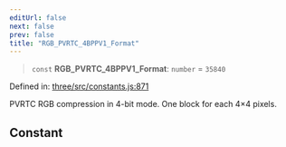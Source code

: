```yaml
---
editUrl: false
next: false
prev: false
title: "RGB_PVRTC_4BPPV1_Format"
---
```


> `const` **RGB\_PVRTC\_4BPPV1\_Format**: `number` = `35840`

Defined in: [three/src/constants.js:871](https://github.com/DefinitelyMaybe/three-i18n/blob/fa57b79433d1c349ffb23a78727299c8d4190136/three/src/constants.js#L871)

PVRTC RGB compression in 4-bit mode. One block for each 4×4 pixels.

## Constant
